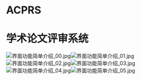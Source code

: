 # ACPRS
# 学术论文评审系统

![界面功能简单介绍_00.jpg](https://cdn.nlark.com/yuque/0/2020/jpeg/631670/1606035693573-df806c1a-f7a1-4019-8afc-2e43efe96c18.jpeg#align=left&display=inline&height=6336&margin=%5Bobject%20Object%5D&name=%E7%95%8C%E9%9D%A2%E5%8A%9F%E8%83%BD%E7%AE%80%E5%8D%95%E4%BB%8B%E7%BB%8D_00.jpg&originHeight=6336&originWidth=4896&size=826431&status=done&style=none&width=4896)![界面功能简单介绍_01.jpg](https://cdn.nlark.com/yuque/0/2020/jpeg/631670/1606035695171-97383700-4449-47ec-8af4-14208f6208b7.jpeg#align=left&display=inline&height=6336&margin=%5Bobject%20Object%5D&name=%E7%95%8C%E9%9D%A2%E5%8A%9F%E8%83%BD%E7%AE%80%E5%8D%95%E4%BB%8B%E7%BB%8D_01.jpg&originHeight=6336&originWidth=4896&size=1004047&status=done&style=none&width=4896)![界面功能简单介绍_02.jpg](https://cdn.nlark.com/yuque/0/2020/jpeg/631670/1606035696643-65c1142e-29ae-4da1-af89-39eeabf95ca6.jpeg#align=left&display=inline&height=6336&margin=%5Bobject%20Object%5D&name=%E7%95%8C%E9%9D%A2%E5%8A%9F%E8%83%BD%E7%AE%80%E5%8D%95%E4%BB%8B%E7%BB%8D_02.jpg&originHeight=6336&originWidth=4896&size=766486&status=done&style=none&width=4896)![界面功能简单介绍_03.jpg](https://cdn.nlark.com/yuque/0/2020/jpeg/631670/1606035698294-4b7a1cf4-f34b-4c8b-974c-c51eabe77292.jpeg#align=left&display=inline&height=6336&margin=%5Bobject%20Object%5D&name=%E7%95%8C%E9%9D%A2%E5%8A%9F%E8%83%BD%E7%AE%80%E5%8D%95%E4%BB%8B%E7%BB%8D_03.jpg&originHeight=6336&originWidth=4896&size=763672&status=done&style=none&width=4896)![界面功能简单介绍_04.jpg](https://cdn.nlark.com/yuque/0/2020/jpeg/631670/1606035699729-5ed83046-56b5-47ac-852b-bc8741868194.jpeg#align=left&display=inline&height=6336&margin=%5Bobject%20Object%5D&name=%E7%95%8C%E9%9D%A2%E5%8A%9F%E8%83%BD%E7%AE%80%E5%8D%95%E4%BB%8B%E7%BB%8D_04.jpg&originHeight=6336&originWidth=4896&size=819419&status=done&style=none&width=4896)![界面功能简单介绍_05.jpg](https://cdn.nlark.com/yuque/0/2020/jpeg/631670/1606035702447-39ccbe79-280e-4b51-baa4-b3a99b70e4e4.jpeg#align=left&display=inline&height=6336&margin=%5Bobject%20Object%5D&name=%E7%95%8C%E9%9D%A2%E5%8A%9F%E8%83%BD%E7%AE%80%E5%8D%95%E4%BB%8B%E7%BB%8D_05.jpg&originHeight=6336&originWidth=4896&size=873452&status=done&style=none&width=4896)
